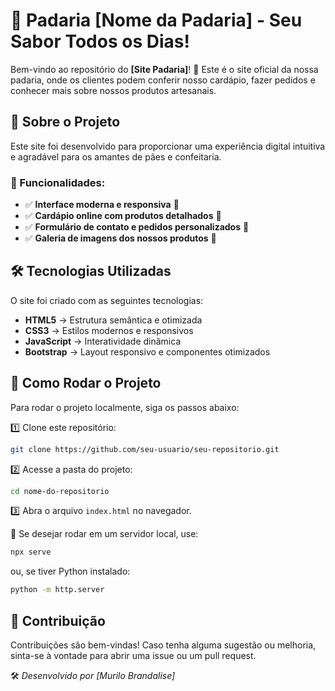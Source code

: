 # 🍞 Padaria [Nome da Padaria] - Seu Sabor Todos os Dias!

Bem-vindo ao repositório do **[Site Padaria]**! 🎉 Este é o site oficial da nossa padaria, onde os clientes podem conferir nosso cardápio, fazer pedidos e conhecer mais sobre nossos produtos artesanais.  

## 📌 Sobre o Projeto

Este site foi desenvolvido para proporcionar uma experiência digital intuitiva e agradável para os amantes de pães e confeitaria.  

### 🥖 Funcionalidades:
- ✅ **Interface moderna e responsiva** 📱  
- ✅ **Cardápio online com produtos detalhados** 🍞  
- ✅ **Formulário de contato e pedidos personalizados** 📩  
- ✅ **Galeria de imagens dos nossos produtos** 🍪  

## 🛠 Tecnologias Utilizadas

O site foi criado com as seguintes tecnologias:

- **HTML5** → Estrutura semântica e otimizada  
- **CSS3** → Estilos modernos e responsivos  
- **JavaScript** → Interatividade dinâmica  
- **Bootstrap** → Layout responsivo e componentes otimizados  

## 🚀 Como Rodar o Projeto

Para rodar o projeto localmente, siga os passos abaixo:

1️⃣ Clone este repositório:  
   ```bash
   git clone https://github.com/seu-usuario/seu-repositorio.git
   ```  

2️⃣ Acesse a pasta do projeto:  
   ```bash
   cd nome-do-repositorio
   ```  

3️⃣ Abra o arquivo `index.html` no navegador.  

🔹 Se desejar rodar em um servidor local, use:  
   ```bash
   npx serve
   ```
   ou, se tiver Python instalado:  
   ```bash
   python -m http.server
   ```

## 🤝 Contribuição

Contribuições são bem-vindas! Caso tenha alguma sugestão ou melhoria, sinta-se à vontade para abrir uma issue ou um pull request.  


🛠️ _Desenvolvido por [Murilo Brandalise]_  
